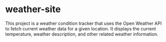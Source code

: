 # weather-site
 This project is a weather condition tracker that uses the Open Weather API to fetch current weather data for a given location. It displays the current temperature, weather description, and other related weather information.
